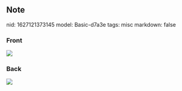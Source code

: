 ## Note
nid: 1627121373145
model: Basic-d7a3e
tags: misc
markdown: false

### Front
<img src="paste-09c07091f7a7cd31dc0493ddb386ee72332c544d.jpg">

### Back
<img src="paste-04296385e1be9482574ebecd3d432974357802b2.jpg">
